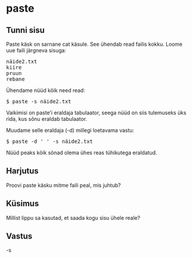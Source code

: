 # paste

## Tunni sisu

Paste käsk on sarnane cat käsule. See ühendab read failis kokku.
Loome uue faili järgneva sisuga:

<pre>
näide2.txt
kiire
pruun
rebane
</pre>

Ühendame nüüd kõik need read:

<pre>$ paste -s näide2.txt</pre>

Vaikimisi on paste'i eraldaja tabulaator, seega nüüd on siis tulemuseks üks rida, kus sõnu eraldab tabulaator.

Muudame selle eraldaja (-d) millegi loetavama vastu:


<pre>$ paste -d ' ' -s näide2.txt</pre> 

Nüüd peaks kõik sõnad olema ühes reas tühikutega eraldatud.

## Harjutus

Proovi paste käsku mitme faili peal, mis juhtub?

## Küsimus

Millist lippu sa kasutad, et saada kogu sisu ühele reale?

## Vastus

-s

